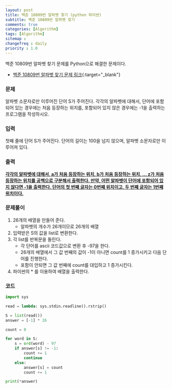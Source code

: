 ```yaml
---
layout: post
title: 백준 10809번 알파벳 찾기 (python 파이썬)
subtitle: 백준 10809번 알파벳 찾기
comments: true
categories: [Algorithm]
tags: [Algorithm]
sitemap :
changefreq : daily
priority : 1.0
---
```

백준 10809번 알파벳 찾기 문제를 Python으로 해결한 문제이다.  

* [백준 10809번 알파벳 찾기 문제 링크](https://www.acmicpc.net/problem/10809){:target="_blank"}


### 문제 
알파벳 소문자로만 이루어진 단어 S가 주어진다. 각각의 알파벳에 대해서, 단어에 포함되어 있는 경우에는 처음 등장하는 위치를, 포함되어 있지 않은 경우에는 -1을 출력하는 프로그램을 작성하시오.


### 입력
첫째 줄에 단어 S가 주어진다. 단어의 길이는 100을 넘지 않으며, 알파벳 소문자로만 이루어져 있다.


### 출력
**<u>각각의 알파벳에 대해서, a가 처음 등장하는 위치, b가 처음 등장하는 위치, ... z가 처음 등장하는 위치를 공백으로 구분해서 출력한다. 만약, 어떤 알파벳이 단어에 포함되어 있지 않다면 -1을 출력한다. 단어의 첫 번째 글자는 0번째 위치이고, 두 번째 글자는 1번째 위치이다.</u>**


### 문제풀이
1. 26개의 배열을 만들어 준다.
	* 알파벳의 개수가 26개이므로 26개의 배열
2. 입력받은 S의 값을 list로 변환한다.
3. 각 list를 반복문을 돌린다.
	* 각 단어를 ascii 코드값으로 변환 후 -97을 한다.
	* 26개의 배열에서 그 값 번째의 값이 -1이 아니면 count를 1 증가시키고 다음 단어를 진행한다.
	* 포함이 안되면 그 값 번째에 count를 대입하고 1 증가시킨다.
4. 파이썬의 * 를 이용하여 배열을 출력한다.


### 코드
```python
import sys

read = lambda: sys.stdin.readline().rstrip()

S = list(read())
answer = [-1] * 26

count = 0

for word in S:
    s = ord(word) - 97
    if answer[s] != -1:
        count += 1
        continue
    else:
        answer[s] = count
        count += 1

print(*answer)
```

